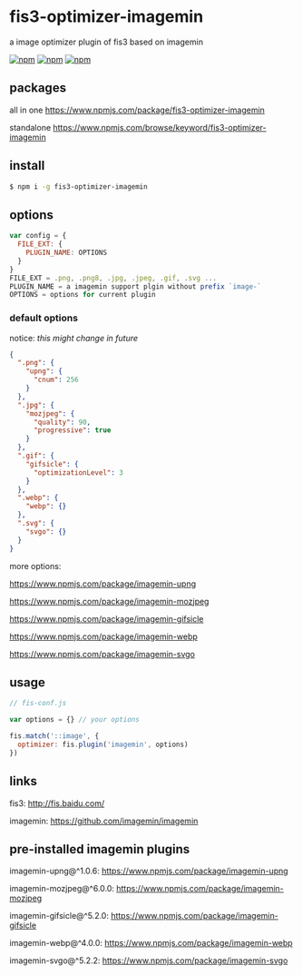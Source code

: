 # fis3-optimizer-imagemin
a image optimizer plugin of fis3 based on imagemin

[![npm](https://img.shields.io/npm/v/fis3-optimizer-imagemin.svg?style=flat-square)](https://www.npmjs.com/package/fis3-optimizer-imagemin)
[![npm](https://img.shields.io/npm/dt/fis3-optimizer-imagemin.svg?style=flat-square)](https://www.npmjs.com/package/fis3-optimizer-imagemin)
[![npm](https://img.shields.io/npm/dm/fis3-optimizer-imagemin.svg?style=flat-square)](https://www.npmjs.com/package/fis3-optimizer-imagemin)


## packages
all in one
https://www.npmjs.com/package/fis3-optimizer-imagemin

standalone
https://www.npmjs.com/browse/keyword/fis3-optimizer-imagemin

## install
```sh
$ npm i -g fis3-optimizer-imagemin
```

## options

```js
var config = {
  FILE_EXT: {
    PLUGIN_NAME: OPTIONS
  }
}
FILE_EXT = .png, .png8, .jpg, .jpeg, .gif, .svg ...
PLUGIN_NAME = a imagemin support plgin without prefix `image-`
OPTIONS = options for current plugin
```

### default options

notice: *this might change in future*

```json
{
  ".png": {
    "upng": {
      "cnum": 256
    }
  },
  ".jpg": {
    "mozjpeg": {
      "quality": 90,
      "progressive": true
    }
  },
  ".gif": {
    "gifsicle": {
      "optimizationLevel": 3
    }
  },
  ".webp": {
    "webp": {}
  },
  ".svg": {
    "svgo": {}
  }
}
```
more options:

https://www.npmjs.com/package/imagemin-upng

https://www.npmjs.com/package/imagemin-mozjpeg

https://www.npmjs.com/package/imagemin-gifsicle

https://www.npmjs.com/package/imagemin-webp

https://www.npmjs.com/package/imagemin-svgo


## usage

```js
// fis-conf.js

var options = {} // your options

fis.match('::image', {
  optimizer: fis.plugin('imagemin', options)
})
```

## links
fis3: http://fis.baidu.com/

imagemin: https://github.com/imagemin/imagemin

## pre-installed imagemin plugins

imagemin-upng@^1.0.6: https://www.npmjs.com/package/imagemin-upng

imagemin-mozjpeg@^6.0.0: https://www.npmjs.com/package/imagemin-mozjpeg

imagemin-gifsicle@^5.2.0: https://www.npmjs.com/package/imagemin-gifsicle

imagemin-webp@^4.0.0: https://www.npmjs.com/package/imagemin-webp

imagemin-svgo@^5.2.2: https://www.npmjs.com/package/imagemin-svgo

